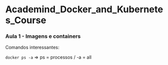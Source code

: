 # Academind_Docker_and_Kubernetes_Course

### Aula 1 - Imagens e containers

Comandos interessantes:

`docker ps -a` => ps = processos / -a = all